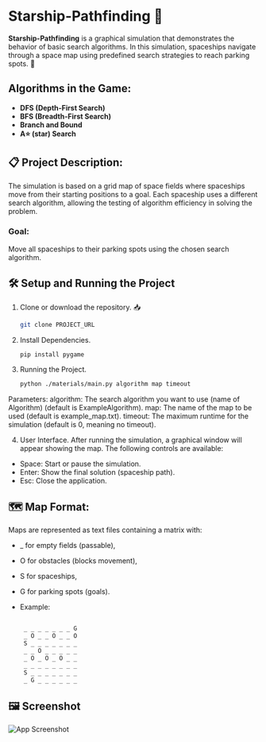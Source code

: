 # Starship-Pathfinding 🚀

**Starship-Pathfinding** is a graphical simulation that demonstrates the behavior of basic search algorithms. In this simulation, spaceships navigate through a space map using predefined search strategies to reach parking spots. 🌌

## Algorithms in the Game:
- **DFS (Depth-First Search)** 
- **BFS (Breadth-First Search)** 
- **Branch and Bound** 
- **A⭐ (star) Search** 

## 📋 Project Description:
The simulation is based on a grid map of space fields where spaceships move from their starting positions to a goal. Each spaceship uses a different search algorithm, allowing the testing of algorithm efficiency in solving the problem.

### Goal:
Move all spaceships to their parking spots using the chosen search algorithm.

## 🛠️ Setup and Running the Project

1. Clone or download the repository. 📥
   
    ```bash
    git clone PROJECT_URL

3. Install Dependencies.

    ```bash
    pip install pygame

4. Running the Project.
   
    ```bash
    python ./materials/main.py algorithm map timeout

Parameters:
  algorithm: The search algorithm you want to use (name of Algorithm) (default is ExampleAlgorithm).
  map: The name of the map to be used (default is example_map.txt).
  timeout: The maximum runtime for the simulation (default is 0, meaning no timeout).

4. User Interface.
After running the simulation, a graphical window will appear showing the map. The following controls are available:

- Space: Start or pause the simulation.
- Enter: Show the final solution (spaceship path).
- Esc: Close the application.

## 🗺️ Map Format:
Maps are represented as text files containing a matrix with:

- _ for empty fields (passable),
- O for obstacles (blocks movement),
- S for spaceships,
- G for parking spots (goals).

- Example: 
   ```bash

    _ _ _ _ _ _ _ G
    _ O _ _ O _ _ O
    S _ _ _ _ _ _ _
    _ _ O _ _ _ _ _
    _ O _ O _ O _ _
    _ _ _ _ _ _ _ _
    S _ _ _ _ _ _ _
    _ G _ _ _ _ _ _
   

## 🖼️ Screenshot

![App Screenshot](images/screenshotForGithub.png)

